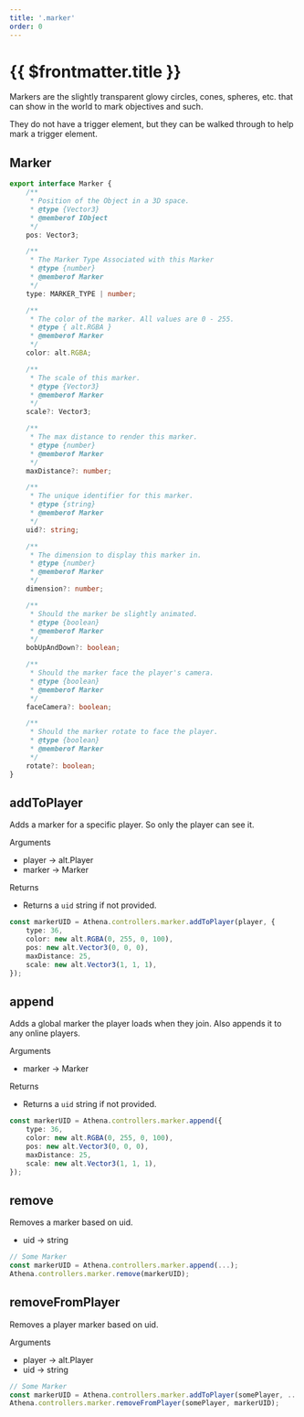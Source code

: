 ```yaml
---
title: '.marker'
order: 0
---
```


# {{ $frontmatter.title }}

Markers are the slightly transparent glowy circles, cones, spheres, etc. that can show in the world to mark objectives and such.

They do not have a trigger element, but they can be walked through to help mark a trigger element.

## Marker

```typescript
export interface Marker {
    /**
     * Position of the Object in a 3D space.
     * @type {Vector3}
     * @memberof IObject
     */
    pos: Vector3;

    /**
     * The Marker Type Associated with this Marker
     * @type {number}
     * @memberof Marker
     */
    type: MARKER_TYPE | number;

    /**
     * The color of the marker. All values are 0 - 255.
     * @type { alt.RGBA }
     * @memberof Marker
     */
    color: alt.RGBA;

    /**
     * The scale of this marker.
     * @type {Vector3}
     * @memberof Marker
     */
    scale?: Vector3;

    /**
     * The max distance to render this marker.
     * @type {number}
     * @memberof Marker
     */
    maxDistance?: number;

    /**
     * The unique identifier for this marker.
     * @type {string}
     * @memberof Marker
     */
    uid?: string;

    /**
     * The dimension to display this marker in.
     * @type {number}
     * @memberof Marker
     */
    dimension?: number;

    /**
     * Should the marker be slightly animated.
     * @type {boolean}
     * @memberof Marker
     */
    bobUpAndDown?: boolean;

    /**
     * Should the marker face the player's camera.
     * @type {boolean}
     * @memberof Marker
     */
    faceCamera?: boolean;

    /**
     * Should the marker rotate to face the player.
     * @type {boolean}
     * @memberof Marker
     */
    rotate?: boolean;
}
```

## addToPlayer

Adds a marker for a specific player. So only the player can see it.

Arguments

* player -> alt.Player
* marker -> Marker

Returns

* Returns a `uid` string if not provided.

```ts
const markerUID = Athena.controllers.marker.addToPlayer(player, {
    type: 36,
    color: new alt.RGBA(0, 255, 0, 100),
    pos: new alt.Vector3(0, 0, 0),
    maxDistance: 25,
    scale: new alt.Vector3(1, 1, 1),
});
```

## append

Adds a global marker the player loads when they join.
Also appends it to any online players.

Arguments

* marker -> Marker

Returns

* Returns a `uid` string if not provided.

```typescript
const markerUID = Athena.controllers.marker.append({
    type: 36,
    color: new alt.RGBA(0, 255, 0, 100),
    pos: new alt.Vector3(0, 0, 0),
    maxDistance: 25,
    scale: new alt.Vector3(1, 1, 1),
});
```

## remove

Removes a marker based on uid.

* uid -> string

```typescript
// Some Marker
const markerUID = Athena.controllers.marker.append(...);
Athena.controllers.marker.remove(markerUID);
```

## removeFromPlayer

Removes a player marker based on uid.

Arguments

* player -> alt.Player
* uid -> string


```typescript
// Some Marker
const markerUID = Athena.controllers.marker.addToPlayer(somePlayer, ...);
Athena.controllers.marker.removeFromPlayer(somePlayer, markerUID);
```
